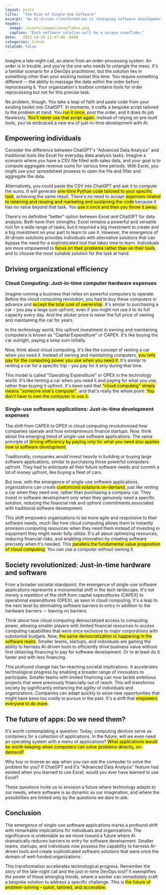 ```yaml
---
layout: posts
title:  "The Rise of Single-Use Software"
excerpt: "An AI-driven transformation is reshaping software development by solving individual problems with software solutions built just-in-time for a single purpose, in contrast with the traditional model of solving problems using general-purpose software applications built in advance."
header:
  image: /assets/images/snowflakes.png
  caption: "Each software solution will be a unique snowflake."
date:   2023-10-29 13:47:00 -0400
categories: trends
related: false
---
```


Imagine a late-night call, an alarm from an order-processing system.  An order is in trouble, and you're the one who needs to untangle the mess.  It's a familiar scenario for a DevOps practitioner, but the solution lies in something other than your existing toolset this time.  You require something different -- the ability to massage the data within the order before reprocessing it.  Your organization's toolbox contains tools for order reprocessing but not for this precise task.

No problem, though.  You take a leap of faith and paste code from your existing toolkit into ChatGPT.  In moments, it crafts a bespoke script tailored to the problem at hand.  You <mark>run it once</mark>, post the order, and it does its job flawlessly.  <mark>You'll never use that script again.</mark>  Instead of relying on pre-built tools, you've embraced a new era of just-in-time development with AI.

## Empowering individuals

Consider the difference between ChatGPT's "Advanced Data Analysis" and traditional tools like Excel for everyday data analysis tasks.  Imagine a scenario where you have a CSV file filled with sales data, and your goal is to compute aggregate revenue sums for various time periods.  With Excel, you might use your spreadsheet prowess to open the file and filter and aggregate the data.

Alternatively, you could paste the CSV into ChatGPT and ask it to compute the sums.  It will generate <mark>one-time Python code tailored to your specific task</mark>, achieving the same result.  There's no need to accept <mark>expenses related to retaining and reusing and marketing and sustaining the code</mark> because it has no value beyond that task.  You <mark>use it once and then you throw it away.</mark>

There's no definitive "better" option between Excel and ChatGPT for data analysis. Both have their strengths.  Excel remains a powerful and versatile tool for a wide range of tasks, but it required a big investment to create and a big investment on your part to learn to use it.  However, the emergence of AI-driven solutions provides individuals with alternative solutions that can bypass the need for a sophisticated tool that takes time to learn.  Individuals are more empowered to <mark>focus on their problems rather than on their tools</mark>, and to choose the most suitable solution for the task at hand.

## Driving organizational efficiency

### Cloud Computing: Just-in-time computer hardware expenses

Imagine running a business that relies on powerful computers to operate.  Before the cloud computing revolution, you had to buy these computers in advance and <mark>accept the total cost of ownership</mark>.  It's similar to purchasing a car – you pay a large sum upfront, even if you might not use it to its full capacity every day.  And the sticker price is never the full price of owning and maintaining the car for years.

In the technology world, this upfront investment in owning and maintaining computers is known as "Capital Expenditure" or CAPEX.  It's like buying the car outright, paying a lump sum initially.

Now, think about cloud computing.  It's like the concept of renting a car when you need it.  Instead of owning and maintaining computers, <mark>you only pay for the computing power you use when you need it.</mark>  It's similar to renting a car for a specific trip – you pay for it only during that time.

This model is called "Operating Expenditure" or OPEX in the technology world.  It's like renting a car when you need it and paying for what you use, rather than buying it upfront.  It's been said that <mark>"cloud computing" simply means "someone else's computer"</mark>, and that's really the whole point: <mark>You don't have to own the computer to use it.</mark>

### Single-use software applications: Just-in-time development expenses

The shift from CAPEX to OPEX in cloud computing revolutionized how companies operate and how entrepreneurs finance startups.  Now, think about the emerging trend of single-use software applications.  The same principle of <mark>driving efficiency by paying only for what you need also applies now to software development</mark>.

Traditionally, companies would invest heavily in building or buying large software applications, similar to purchasing those powerful computers upfront.  They had to anticipate all their future software needs and commit a lot of money upfront, like buying a fleet of cars.

But now, with the emergence of single-use software applications, organizations can create <mark>customized solutions on-demand</mark>, just like renting a car when they need one, rather than purchasing a company car.  They invest in software development only when they genuinely need a specific solution, reducing the financial risk and upfront commitments associated with traditional software development.

This shift empowers organizations to be more agile and responsive to their software needs, much like how cloud computing allows them to instantly provision computing resources when they need them instead of investing in equipment they might never fully utilize.  It's all about optimizing resources, reducing financial risks, and enabling innovation by creating software precisely when it's needed.  This <mark>parallels the fundamental value proposition of cloud computing</mark>: You can use a computer without owning it.

## Society revolutionized: Just-in-time hardware and software

From a broader societal standpoint, the emergence of single-use software applications represents a monumental shift in the tech landscape.  It's not merely a repetition of the shift from capital expenditures (CAPEX) to operational expenditures (OPEX), as seen in cloud computing; it's a leap to the next level by eliminating software barriers to entry in addition to the hardware barriers -- leaving no barriers.

Think about how cloud computing democratized access to computing power, allowing smaller players with limited financial resources to access computing capabilities that were once exclusive to major corporations with substantial budgets.  Now, <mark>the same democratization is happening in the software realm</mark>.  Smaller teams, startups, and individuals are gaining the ability to harness AI-driven tools to efficiently drive business value without first obtaining financing to pay for software development.  Or to at least do it faster and with less financing.

This profound change has far-reaching societal implications.  It accelerates technological progress by enabling a broader range of innovators to participate.  Smaller teams with limited financing can now tackle ambitious projects that were previously financially out of reach.  This will transforms society by significantly enhancing the agility of individuals and organizations.  Companies can adapt quickly to seize new opportunities that might have been too costly to pursue in the past.  It's a shift that <mark>empowers everyone to do more</mark>.

##  The future of apps:  Do we need them?

It's worth contemplating a question: Today, computing devices serve as containers for a collection of applications.  In the future, will we even need an operating system with a menu of applications?  <mark>What applications would be worth keeping when computers can solve problems directly, on-demand?</mark>

Why buy or license an app when you can ask the computer to solve the problem for you?  If ChatGPT and it's "Advanced Data Analysis" feature had existed when you learned to use Excel, would you ever have learned to use Excel?

These questions invite us to envision a future where technology adapts to our needs, where software is as dynamic as our imagination, and where the possibilities are limited only by the questions we dare to ask.

## Conclusion

The emergence of single-use software applications marks a profound shift with remarkable implications for individuals and organizations.  The significance is undeniable as we move toward a future where AI dramatically reduces barriers to entry for software development.  Smaller teams, startups, and individuals now possess the capability to harness AI-driven tools and create sophisticated software solutions that were once the domain of well-funded organizations.

This transformation accelerates technological progress.  Remember the story of the late-night call and the just-in-time DevOps tool?  It exemplifies the power of these emerging trends, where a worker can immediately craft a bespoke solution to address a specific challenge.  This is <mark>the future of problem-solving – quick, tailored, and accessible.</mark>